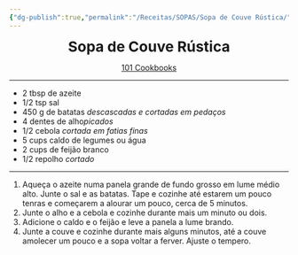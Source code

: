 ```yaml
---
{"dg-publish":true,"permalink":"/Receitas/SOPAS/Sopa de Couve Rústica/"}
---
```



<div style="text-align: center;"> <span style="font-size: 26px;"><b>Sopa de Couve Rústica</b></span> </div>

<span class="center"> <center> [101 Cookbooks](https://www.101cookbooks.com/cabbage-soup/) </center></span>

---
- 2 tbsp de azeite
- 1/2 tsp sal
- 450 g de batatas *descascadas e cortadas em pedaços*
- 4 dentes de alho*picados*
- 1/2 cebola *cortada em fatias finas*
- 5 cups caldo de legumes ou água
- 2 cups de feijão branco
- 1/2 repolho *cortado*
---
1. Aqueça o azeite numa panela grande de fundo grosso em lume médio alto. Junte o sal e as batatas. Tape e cozinhe até estarem um pouco tenras e começarem a alourar um pouco, cerca de 5 minutos.
2. Junte o alho e a cebola e cozinhe durante mais um minuto ou dois.
3. Adicione o caldo e o feijão e leve a panela a lume brando.
4. Junte a couve e cozinhe durante mais alguns minutos, até a couve amolecer um pouco e a sopa voltar a ferver. Ajuste o tempero.